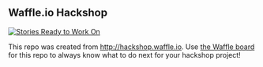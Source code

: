 ## Waffle.io Hackshop

[![Stories Ready to Work On](https://badge.waffle.io/codefordenver/owl-curriculum.svg?label=ready&title=Cards%20Ready%20To%20Work%20On)](https://waffle.io/eemshi/owl-curriculum)

This repo was created from http://hackshop.waffle.io. Use [the Waffle board](https://waffle.io/eemshi/owl-curriculum) for this repo to always know what to do next for your hackshop project!
